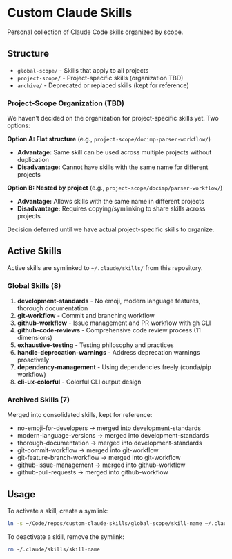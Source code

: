 # Custom Claude Skills

Personal collection of Claude Code skills organized by scope.

## Structure

- `global-scope/` - Skills that apply to all projects
- `project-scope/` - Project-specific skills (organization TBD)
- `archive/` - Deprecated or replaced skills (kept for reference)

### Project-Scope Organization (TBD)

We haven't decided on the organization for project-specific skills yet. Two options:

**Option A: Flat structure** (e.g., `project-scope/docimp-parser-workflow/`)
- **Advantage:** Same skill can be used across multiple projects without duplication
- **Disadvantage:** Cannot have skills with the same name for different projects

**Option B: Nested by project** (e.g., `project-scope/docimp/parser-workflow/`)
- **Advantage:** Allows skills with the same name in different projects
- **Disadvantage:** Requires copying/symlinking to share skills across projects

Decision deferred until we have actual project-specific skills to organize.

## Active Skills

Active skills are symlinked to `~/.claude/skills/` from this repository.

### Global Skills (8)

1. **development-standards** - No emoji, modern language features, thorough documentation
2. **git-workflow** - Commit and branching workflow
3. **github-workflow** - Issue management and PR workflow with gh CLI
4. **github-code-reviews** - Comprehensive code review process (11 dimensions)
5. **exhaustive-testing** - Testing philosophy and practices
6. **handle-deprecation-warnings** - Address deprecation warnings proactively
7. **dependency-management** - Using dependencies freely (conda/pip workflow)
8. **cli-ux-colorful** - Colorful CLI output design

### Archived Skills (7)

Merged into consolidated skills, kept for reference:
- no-emoji-for-developers → merged into development-standards
- modern-language-versions → merged into development-standards
- thorough-documentation → merged into development-standards
- git-commit-workflow → merged into git-workflow
- git-feature-branch-workflow → merged into git-workflow
- github-issue-management → merged into github-workflow
- github-pull-requests → merged into github-workflow

## Usage

To activate a skill, create a symlink:
```bash
ln -s ~/Code/repos/custom-claude-skills/global-scope/skill-name ~/.claude/skills/skill-name
```

To deactivate a skill, remove the symlink:
```bash
rm ~/.claude/skills/skill-name
```
